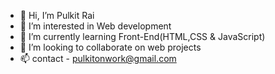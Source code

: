 - 👋 Hi, I’m Pulkit Rai
- 👀 I’m interested in Web development
- 🌱 I’m currently learning Front-End(HTML,CSS & JavaScript)
- 💞️ I’m looking to collaborate on web projects
- 📫 contact - pulkitonwork@gmail.com 

<!---
pulkitraix/pulkitraix is a ✨ special ✨ repository because its `README.md` (this file) appears on your GitHub profile.
You can click the Preview link to take a look at your changes.
--->
